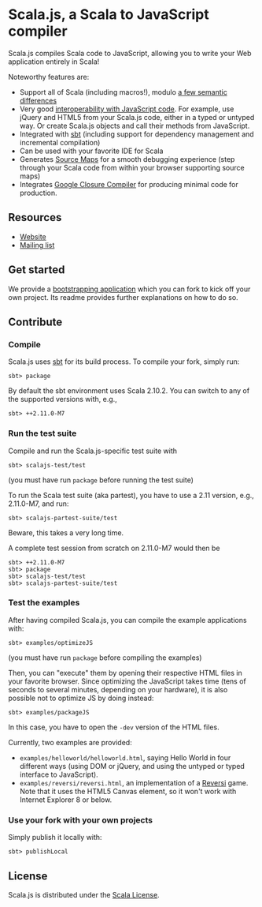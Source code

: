 # Scala.js, a Scala to JavaScript compiler

Scala.js compiles Scala code to JavaScript, allowing you to write your
Web application entirely in Scala!

Noteworthy features are:

*   Support all of Scala (including macros!),
    modulo [a few semantic differences](http://www.scala-js.org/doc/semantics.html)
*   Very good [interoperability with JavaScript code](http://www.scala-js.org/doc/js-interoperability.html).
    For example, use jQuery and HTML5 from your Scala.js code, either in a
    typed or untyped way. Or create Scala.js objects and call their methods
    from JavaScript.
*   Integrated with [sbt](http://www.scala-sbt.org/)
    (including support for dependency management and incremental compilation)
*   Can be used with your favorite IDE for Scala
*   Generates [Source Maps](http://www.html5rocks.com/en/tutorials/developertools/sourcemaps/)
    for a smooth debugging experience (step through your Scala code from within
    your browser supporting source maps)
*   Integrates [Google Closure Compiler](https://developers.google.com/closure/compiler/)
    for producing minimal code for production.

## Resources

*   [Website](http://www.scala-js.org/)
*   [Mailing list](https://groups.google.com/forum/?fromgroups#!forum/scala-js)

## Get started

We provide a
[bootstrapping application](https://github.com/sjrd/scala-js-example-app)
which you can fork to kick off your own project. Its readme provides further
explanations on how to do so.

## Contribute

### Compile

Scala.js uses [sbt](http://www.scala-sbt.org/) for its build process.
To compile your fork, simply run:

    sbt> package

By default the sbt environment uses Scala 2.10.2. You can switch to any of the
supported versions with, e.g.,

    sbt> ++2.11.0-M7

### Run the test suite

Compile and run the Scala.js-specific test suite with

    sbt> scalajs-test/test

(you must have run `package` before running the test suite)

To run the Scala test suite (aka partest), you have to use a 2.11 version, e.g.,
2.11.0-M7, and run:

    sbt> scalajs-partest-suite/test

Beware, this takes a very long time.

A complete test session from scratch on 2.11.0-M7 would then be

    sbt> ++2.11.0-M7
    sbt> package
    sbt> scalajs-test/test
    sbt> scalajs-partest-suite/test

### Test the examples

After having compiled Scala.js, you can compile the example applications with:

    sbt> examples/optimizeJS

(you must have run `package` before compiling the examples)

Then, you can "execute" them by opening their respective HTML files in your
favorite browser. Since optimizing the JavaScript takes time (tens of seconds
to several minutes, depending on your hardware), it is also possible not to
optimize JS by doing instead:

    sbt> examples/packageJS

In this case, you have to open the `-dev` version of the HTML files.

Currently, two examples are provided:

*   `examples/helloworld/helloworld.html`, saying Hello World in four different
    ways (using DOM or jQuery, and using the untyped or typed interface to
    JavaScript).
*   `examples/reversi/reversi.html`, an implementation of a
    [Reversi](http://en.wikipedia.org/wiki/Reversi) game. Note that it uses the
    HTML5 Canvas element, so it won't work with Internet Explorer 8 or below.

### Use your fork with your own projects

Simply publish it locally with:

    sbt> publishLocal

## License

Scala.js is distributed under the
[Scala License](http://www.scala-lang.org/license.html).

